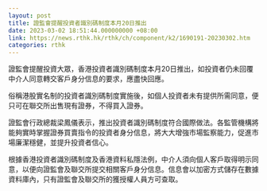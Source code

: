 ```yaml
---
layout: post
title: 證監會提醒投資者識別碼制度本月20日推出
date: 2023-03-02 18:51:44.000000000 +08:00
link: https://news.rthk.hk/rthk/ch/component/k2/1690191-20230302.htm
categories: rthk
---
```


證監會提醒投資大眾，香港投資者識別碼制度本月20日推出，如投資者仍未回覆中介人同意轉交客戶身分信息的要求，應盡快回應。

俗稱港股實名制的投資者識別碼制度實施後，如個人投資者未有提供所需同意，便只可在聯交所出售現有證券，不得買入證券。

證監會行政總裁梁鳳儀表示，推出投資者識別碼制度符合國際做法。各監管機構將能夠實時掌握證券買賣指令的投資者身分信息，將大大增強市場監察能力，促進市場廉潔穩健，並提升投資者信心。

根據香港投資者識別碼制度及香港資料私隱法例，中介人須向個人客戶取得明示同意，以便向證監會及聯交所提交相關客戶身分信息。信息會以加密方式儲存在數據資料庫內，只有證監會及聯交所的獲授權人員方可查取。
